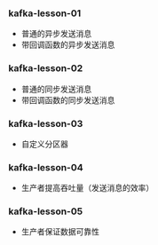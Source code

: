 ### kafka-lesson-01

- 普通的异步发送消息
- 带回调函数的异步发送消息

### kafka-lesson-02

- 普通的同步发送消息
- 带回调函数的同步发送消息

### kafka-lesson-03

- 自定义分区器

### kafka-lesson-04

- 生产者提高吞吐量（发送消息的效率）

### kafka-lesson-05

- 生产者保证数据可靠性
